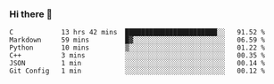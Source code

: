 ### Hi there 👋

<!--START_SECTION:waka-->

```text
C            13 hrs 42 mins  ███████████████████████░░   91.52 %
Markdown     59 mins         █▓░░░░░░░░░░░░░░░░░░░░░░░   06.59 %
Python       10 mins         ▒░░░░░░░░░░░░░░░░░░░░░░░░   01.22 %
C++          3 mins          ░░░░░░░░░░░░░░░░░░░░░░░░░   00.35 %
JSON         1 min           ░░░░░░░░░░░░░░░░░░░░░░░░░   00.14 %
Git Config   1 min           ░░░░░░░░░░░░░░░░░░░░░░░░░   00.12 %
```

<!--END_SECTION:waka-->
<!--
**Boombag0607/Boombag0607** is a ✨ _special_ ✨ repository because its `README.md` (this file) appears on your GitHub profile.

Here are some ideas to get you started:

- 🔭 I’m currently working on ...
- 🌱 I’m currently learning ...
- 👯 I’m looking to collaborate on ...
- 🤔 I’m looking for help with ...
- 💬 Ask me about ...
- 📫 How to reach me: ...
- 😄 Pronouns: ...
- ⚡ Fun fact: ...
-->
